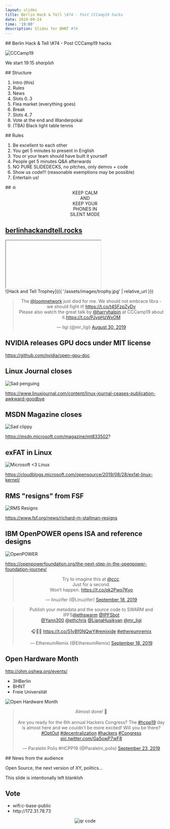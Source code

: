 ```yaml
---
layout: slides
title: Berlin Hack & Tell \#74 - Post CCCamp19 hacks
date: 2019-09-24
time: '19:00'
description: Slides for BHNT #74
---
```


<section data-markdown>
## Berlin Hack & Tell \#74 - Post CCCamp19 hacks

![CCCamp19](https://events.ccc.de/camp/2019/wiki/images/thumb/9/95/Cccamp19_signet_colors_RGB.png/200px-Cccamp19_signet_colors_RGB.png)

We start 19:15 *sharpIsh*
</section>

<section data-markdown>
## Structure

1. Intro (this)
1. Rules
1. News
1. Slots 0..3
1. Flea market (everything goes)
1. Break
1. Slots 4..7
1. Vote at the end and Wanderpokal
1. (TBA) Black light table tennis
</section>

<section data-markdown>
## Rules

1. Be excellent to each other
1. You get 5 minutes to present in English
1. You or your team should have built it yourself
1. People get 5 minutes Q&A afterwards
1. NO PURE SLIDEDECKS, no pitches, only demos + code
1. Show us code!!! (reasonable exemptions may be possible)
1. Entertain us!
</section>

<section data-markdown>
## &#9812;
<center>
KEEP CALM</br>
AND</br>
KEEP YOUR</br>
PHONES IN</br>
SILENT MODE</br>
</center>
</section>

<section>
<h2><a href="https://berlinhackandtell.rocks/">berlinhackandtell.rocks</a></h2>
<iframe class="stretch" data-src="https://berlinhackandtell.rocks"></iframe>
</section>

<section data-markdown>
![Hack and Tell Trophey]({{ '/assets/images/trophy.jpg' | relative_url }})
</section>

<section><center>
<blockquote class="twitter-tweet"><p lang="en" dir="ltr">The <a href="https://twitter.com/loomnetwork?ref_src=twsrc%5Etfw">@loomnetwork</a> just died for me. We should not embrace libra - we should fight it! <a href="https://t.co/t4SFzpZyDv">https://t.co/t4SFzpZyDv</a><br>Please also watch the great talk by <a href="https://twitter.com/harryhalpin?ref_src=twsrc%5Etfw">@harryhalpin</a> at CCCamp19 about it.<a href="https://t.co/PJvpHzWxOM">https://t.co/PJvpHzWxOM</a></p>&mdash; ligi (@mr_ligi) <a href="https://twitter.com/mr_ligi/status/1167343191990906880?ref_src=twsrc%5Etfw">August 30, 2019</a></blockquote> <script async src="https://platform.twitter.com/widgets.js" charset="utf-8"></script>
</center></section>

<section data-markdown>

## NVIDIA releases GPU docs under MIT license

https://github.com/nvidia/open-gpu-doc

</section>

<section data-markdown>

## Linux Journal closes

![Sad penguing](https://i1.wp.com/itsfoss.com/wp-content/uploads/2017/12/Linux-Journal-Discontinued-1.jpeg?w=800&ssl=1)

https://www.linuxjournal.com/content/linux-journal-ceases-publication-awkward-goodbye

</section>

<section data-markdown>

## MSDN Magazine closes

![Sad clippy](https://content.spiceworksstatic.com/service.community/p/blog_entry_images/0000001033/5c4b71b4/attached_image/pepper-article_600x336-jan23.jpg)

https://msdn.microsoft.com/magazine/mt833502?

</section>

<section data-markdown>

## exFAT in Linux

![Microsoft <3 Linux](https://venturebeat.com/wp-content/uploads/2017/05/microsoft_heart_linux.jpg?fit=400%2C200&strip=all)

https://cloudblogs.microsoft.com/opensource/2019/08/28/exfat-linux-kernel/

</section>

<section data-markdown>

## RMS "resigns" from FSF

![RMS Resigns](https://www.fudzilla.com/media/k2/items/cache/a4db4ce875015291893ea223ebbb8f1d_XL.jpg)

https://www.fsf.org/news/richard-m-stallman-resigns

</section>

<section data-markdown>

## IBM OpenPOWER opens ISA and reference designs

![OpenPOWER](https://www.itopstimes.com/wp-content/uploads/2019/08/mkR3-_zI-490x257.png)

https://openpowerfoundation.org/the-next-step-in-the-openpower-foundation-journey/

</section>

<section>
<center>
<blockquote class="twitter-tweet"><p lang="en" dir="ltr">Try to imagine this at <a href="https://twitter.com/ccc?ref_src=twsrc%5Etfw">@ccc</a>.<br>Just for a second.<br>Won‘t happen. <a href="https://t.co/ok2Pwo7Kyo">https://t.co/ok2Pwo7Kyo</a></p>&mdash; linuzifer (@Linuzifer) <a href="https://twitter.com/Linuzifer/status/1174356016303136771?ref_src=twsrc%5Etfw">September 18, 2019</a></blockquote> <script async src="https://platform.twitter.com/widgets.js" charset="utf-8"></script>
</center>
</section>

<section><center>
<blockquote class="twitter-tweet"><p lang="en" dir="ltr">Publish your metadata and the source code to SWARM and IPFS<a href="https://twitter.com/ethswarm?ref_src=twsrc%5Etfw">@ethswarm</a> <a href="https://twitter.com/IPFSbot?ref_src=twsrc%5Etfw">@IPFSbot</a><br> <a href="https://twitter.com/Yann300?ref_src=twsrc%5Etfw">@Yann300</a> <a href="https://twitter.com/ethchris?ref_src=twsrc%5Etfw">@ethchris</a> <a href="https://twitter.com/LianaHusikyan?ref_src=twsrc%5Etfw">@LianaHusikyan</a> <a href="https://twitter.com/mr_ligi?ref_src=twsrc%5Etfw">@mr_ligi</a><br><br>🎧💜💛 <a href="https://t.co/51yBf0NQwY">https://t.co/51yBf0NQwY</a><a href="https://twitter.com/hashtag/remixide?src=hash&amp;ref_src=twsrc%5Etfw">#remixide</a> <a href="https://twitter.com/hashtag/ethereumremix?src=hash&amp;ref_src=twsrc%5Etfw">#ethereumremix</a></p>&mdash; EthereumRemix (@EthereumRemix) <a href="https://twitter.com/EthereumRemix/status/1174329434423398401?ref_src=twsrc%5Etfw">September 18, 2019</a></blockquote> <script async src="https://platform.twitter.com/widgets.js" charset="utf-8"></script>
</center></section>

<section data-markdown>

## Open Hardware Month

http://ohm.oshwa.org/events/

* 3HBerlin
* BHNT
* Freie Universität

![Open Hardware Month](https://www.oshwa.org/wp-content/uploads/2019/07/opensourceHWmonth_Logo3_2.png)

</section>

<section><center>
<blockquote class="twitter-tweet"><p lang="en" dir="ltr">Almost done! 💪<br><br>Are you ready for the 6th annual Hackers Congress? The <a href="https://twitter.com/hashtag/hcpp19?src=hash&amp;ref_src=twsrc%5Etfw">#hcpp19</a> day is almost here and we couldn&#39;t be more excited! Will you be there?<a href="https://twitter.com/hashtag/OptOut?src=hash&amp;ref_src=twsrc%5Etfw">#OptOut</a> <a href="https://twitter.com/hashtag/decentralization?src=hash&amp;ref_src=twsrc%5Etfw">#decentralization</a> <a href="https://twitter.com/hashtag/hackers?src=hash&amp;ref_src=twsrc%5Etfw">#hackers</a> <a href="https://twitter.com/hashtag/Congress?src=hash&amp;ref_src=twsrc%5Etfw">#Congress</a> <a href="https://t.co/Ga5owP7wF8">pic.twitter.com/Ga5owP7wF8</a></p>&mdash; Paralelni Polis #HCPP19 (@Paralelni_polis) <a href="https://twitter.com/Paralelni_polis/status/1176168722261827584?ref_src=twsrc%5Etfw">September 23, 2019</a></blockquote> <script async src="https://platform.twitter.com/widgets.js" charset="utf-8"></script>
</center></section>

<section data-markdown>
## News from the audience

Open Source, the next version of XY, politics...
</section>

<section data-markdown>
This slide is intentionally left blankIsh
</section>

<section>
<h2>Vote</h2>

<ul>
<li>wifi:c-base-public</li>
<li>http://172.31.78.73</li>
</ul>
<center>
<img src="http://api.qrserver.com/v1/create-qr-code/?color=000000&amp;bgcolor=FFFFFF&amp;data=http%3A%2F%2F172.31.78.73&amp;qzone=1&amp;margin=0&amp;size=400x400&amp;ecc=L" alt="qr code" />
</center>
</section>
